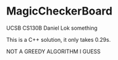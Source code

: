 # MagicCheckerBoard
UCSB CS130B Daniel Lok something

This is a C++ solution, it only takes 0.29s. 

NOT A GREEDY ALGORITHM I GUESS
